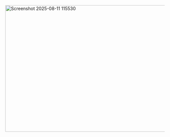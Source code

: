 <img width="605" height="402" alt="Screenshot 2025-08-11 115530" src="https://github.com/user-attachments/assets/18254afb-20cb-4392-a13e-4bfc5c90fba1" />
